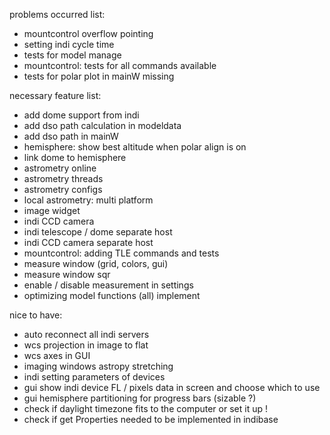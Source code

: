 problems occurred list:

- mountcontrol overflow pointing
- setting indi cycle time
- tests for model manage
- mountcontrol: tests for all commands available
- tests for polar plot in mainW missing


necessary feature list:

- add dome support from indi
- add dso path calculation in modeldata
- add dso path in mainW
- hemisphere: show best altitude when polar align is on
- link dome to hemisphere
- astrometry online
- astrometry threads
- astrometry configs
- local astrometry: multi platform
- image widget
- indi CCD camera
- indi telescope / dome separate host
- indi CCD camera separate host
- mountcontrol: adding TLE commands and tests
- measure window (grid, colors, gui)
- measure window sqr
- enable / disable measurement in settings
- optimizing model functions (all) implement


nice to have:

- auto reconnect all indi servers
- wcs projection in image to flat
- wcs axes in GUI
- imaging windows astropy stretching
- indi setting parameters of devices
- gui show indi device FL / pixels data in screen and choose which to use
- gui hemisphere partitioning for progress bars (sizable ?)
- check if daylight timezone fits to the computer or set it up !
- check if get Properties needed to be implemented in indibase

